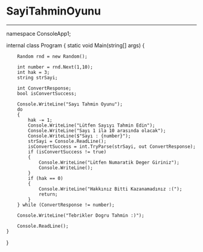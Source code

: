 # SayiTahminOyunu

-----------------------------------

namespace ConsoleApp1;

internal class Program
{
    static void Main(string[] args)
    {

        Random rnd = new Random();

        int number = rnd.Next(1,10);
        int hak = 3;
        string strSayi;

        int ConvertResponse;
        bool isConvertSuccess;

        Console.WriteLine("Sayı Tahmin Oyunu");
        do
        {
            hak -= 1;
            Console.WriteLine("Lütfen Sayıyı Tahmin Edin");
            Console.WriteLine("Sayı 1 ila 10 arasında olacak");
            Console.WriteLine($"Sayı : {number}");
            strSayi = Console.ReadLine();
            isConvertSuccess = int.TryParse(strSayi, out ConvertResponse);
            if (isConvertSuccess != true)
            {
                Console.WriteLine("Lütfen Numaratik Deger Giriniz");
                Console.WriteLine();
            }
            if (hak == 0)
            {
                Console.WriteLine("Hakkınız Bitti Kazanamadınız :(");
                return;
            }
        } while (ConvertResponse != number);

        Console.WriteLine("Tebrikler Dogru Tahmin :)");

        Console.ReadLine();
    }
}
